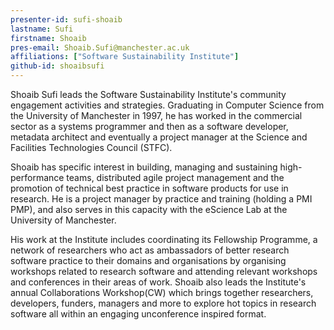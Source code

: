 ```yaml
---
presenter-id: sufi-shoaib
lastname: Sufi
firstname: Shoaib
pres-email: Shoaib.Sufi@manchester.ac.uk
affiliations: ["Software Sustainability Institute"]
github-id: shoaibsufi
---
```

Shoaib Sufi leads the Software
Sustainability Institute's community engagement activities and
strategies. Graduating in Computer Science from the University of
Manchester in 1997, he has worked in the commercial sector as a
systems programmer and then as a software developer, metadata
architect and eventually a project manager at the Science and
Facilities Technologies Council (STFC).
 
Shoaib has specific interest in building, managing and sustaining
high-performance teams, distributed agile project management and the
promotion of technical best practice in software products for use in
research. He is a project manager by practice and training (holding a
PMI PMP), and also serves in this capacity with the eScience Lab at
the University of Manchester.
 
His work at the Institute includes coordinating its Fellowship
Programme, a network of researchers who act as ambassadors of better
research software practice to their domains and organisations by
organising workshops related to research software and attending
relevant workshops and conferences in their areas of work. Shoaib also
leads the Institute's annual Collaborations Workshop(CW) which brings
together researchers, developers, funders, managers and more to
explore hot topics in research software all within an engaging
unconference inspired format.

